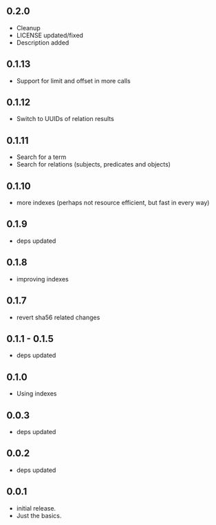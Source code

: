 ## 0.2.0

* Cleanup
* LICENSE updated/fixed
* Description added

## 0.1.13

* Support for limit and offset in more calls

## 0.1.12

* Switch to UUIDs of relation results

## 0.1.11

* Search for a term
* Search for relations (subjects, predicates and objects)

## 0.1.10

* more indexes (perhaps not resource efficient, but fast in every way)

## 0.1.9

* deps updated

## 0.1.8

* improving indexes

## 0.1.7

* revert sha56 related changes

## 0.1.1 - 0.1.5

* deps updated

## 0.1.0

* Using indexes

## 0.0.3

* deps updated

## 0.0.2

* deps updated

## 0.0.1

* initial release.
* Just the basics.
